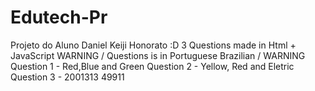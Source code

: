# Edutech-Pr
Projeto do Aluno Daniel Keiji Honorato :D
3 Questions made in Html + JavaScript
WARNING / Questions is in Portuguese Brazilian / WARNING
Question 1 - Red,Blue and Green
Question 2 - Yellow, Red and Eletric
Question 3 - 2001313 49911
